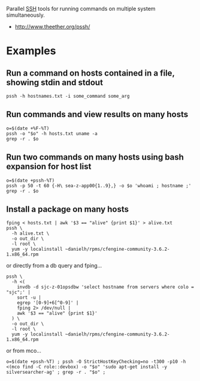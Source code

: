Parallel [SSH](SSH "wikilink") tools for running commands on multiple system simultaneously.

- <http://www.theether.org/pssh/>

# Examples

## Run a command on hosts contained in a file, showing stdin and stdout

```
pssh -h hostnames.txt -i some_command some_arg
```

## Run commands and view results on many hosts

```
o=$(date +%F-%T)
pssh -o "$o" -h hosts.txt uname -a
grep -r . $o
```

## Run two commands on many hosts using bash expansion for host list

```
o=$(date +pssh-%T)
pssh -p 50 -t 60 {-H\ sea-z-app00{1..9},} -o $o 'whoami ; hostname ;'
grep -r . $o
```

## Install a package on many hosts

```
fping < hosts.txt | awk '$3 == "alive" {print $1}' > alive.txt
pssh \
  -h alive.txt \
  -o out_dir \
  -l root \
  yum -y localinstall ~danielh/rpms/cfengine-community-3.6.2-1.x86_64.rpm
```

or directly from a db query and fping...

```
pssh \
  -h <(
    invdb -d sjc-z-01opsdbw 'select hostname from servers where colo = "sjc";' |
    sort -u |
    egrep '[0-9]+6[^0-9]' |
    fping 2> /dev/null |
    awk '$3 == "alive" {print $1}'
  ) \
  -o out_dir \
  -l root \
  yum -y localinstall ~danielh/rpms/cfengine-community-3.6.2-1.x86_64.rpm
```

or from mco...

```
o=$(date +pssh-%T) ; pssh -O StrictHostKeyChecking=no -t300 -p10 -h <(mco find -C role::devbox) -o "$o" 'sudo apt-get install -y silversearcher-ag' ; grep -r . "$o" ;
```
